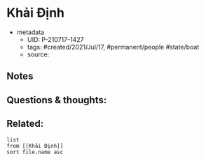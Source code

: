 ---
---

# Khải Định

- metadata
	- UID: P-210717-1427
	- tags: #created/2021/Jul/17, #permanent/people #state/boat 
	- source: 

## Notes


## Questions & thoughts:

## Related:
```dataview
list
from [[Khải Định]]
sort file.name asc
```
